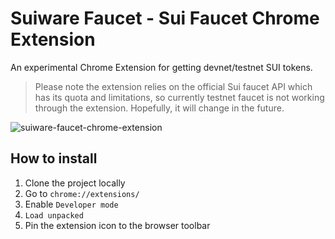 # Suiware Faucet - Sui Faucet Chrome Extension

An experimental Chrome Extension for getting devnet/testnet SUI tokens.

> Please note the extension relies on the official Sui faucet API which has its quota and limitations,
so currently testnet faucet is not working through the extension. Hopefully, it will change in the future.

![suiware-faucet-chrome-extension](https://github.com/user-attachments/assets/c19e8d80-29fc-47a5-bfda-9949e2a984b0)

## How to install

1. Clone the project locally
2. Go to `chrome://extensions/`
3. Enable `Developer mode`
4. `Load unpacked`
5. Pin the extension icon to the browser toolbar
